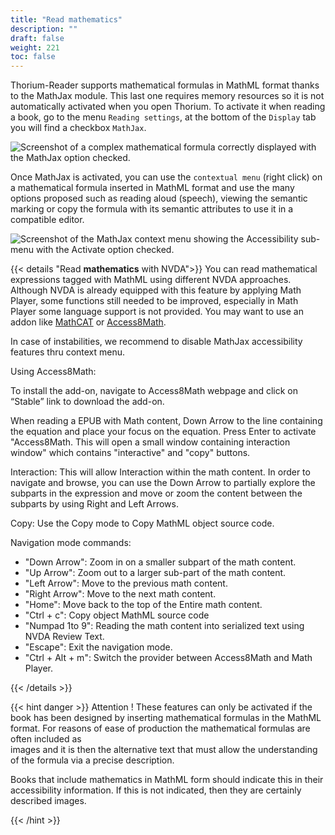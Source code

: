 ```yaml
---
title: "Read mathematics"
description: ""
draft: false
weight: 221
toc: false
---
```

Thorium-Reader supports mathematical formulas in MathML
format thanks to the MathJax module. This last one requires memory resources
so it is not automatically activated when you open Thorium.
To activate it when reading a book, go to the
menu `Reading settings`, at the bottom of the `Display` tab you will find
a checkbox `MathJax`.

<img src="/thorium-reader-doc/images/local-fr/thorium-mathjax.png" alt="Screenshot of a complex mathematical formula correctly displayed with the MathJax option checked."/>

Once MathJax is activated, you can use the `contextual menu` (right click)
on a mathematical formula inserted in MathML format and use the many
options proposed such as reading aloud (speech), viewing the semantic marking
or copy the formula with its semantic attributes to use it in a
compatible editor.

<img src="/thorium-reader-doc/images/local-fr/thorium-mathjax-menu.png" alt="Screenshot of the MathJax context menu showing the Accessibility sub-menu with the Activate option checked."/>

{{< details "Read  **mathematics** with NVDA">}}
You can read mathematical expressions tagged with MathML using
different NVDA approaches. Although NVDA is already equipped with this feature by applying Math Player, some functions still needed to be improved, especially in Math Player some language support is not provided. You may want to use an addon like [MathCAT](https://addons.nvda-project.org/addons/MathCAT.en.html) or [Access8Math](https://addons.nvda-project.org/addons/access8math.fr.html).

In case of instabilities, we recommend to disable MathJax accessibility features thru context menu.

Using Access8Math:

To install the add-on, navigate to Access8Math webpage and click on “Stable” link to download the add-on.

When reading a EPUB with Math content, Down Arrow to the line containing the equation and place your focus on the equation.
Press Enter to activate "Access8Math.
This will open a small window containing interaction window" which contains "interactive" and "copy" buttons.

Interaction: This will allow Interaction within the math content. In order to navigate and browse, you can use the Down Arrow to partially explore the subparts in the expression and move or zoom the content between the subparts by using Right and Left Arrows.

Copy: Use the Copy mode to Copy MathML object source code.

Navigation mode commands:

* "Down Arrow": Zoom in on a smaller subpart of the math content.
* "Up Arrow": Zoom out to a larger sub-part of the math content.
* "Left Arrow": Move to the previous math content.
* "Right Arrow": Move to the next math content.
* "Home": Move back to the top of the Entire math content.
* "Ctrl + c": Copy object MathML source code
* "Numpad 1to 9": Reading the math content into serialized text using NVDA Review Text.
* "Escape": Exit the navigation mode.
* "Ctrl + Alt + m": Switch the provider between Access8Math and Math Player.

{{< /details >}}

{{< hint danger >}}
Attention !
These features can only be activated if the book has been designed by
inserting mathematical formulas in the MathML format. For reasons of
ease of production the mathematical formulas are often included as  
images and it is then the alternative text that must allow the
understanding of the formula via a precise description.

Books that include mathematics in MathML form should
indicate this in their accessibility information.
If this is not indicated, then they are certainly described images.

{{< /hint >}}
